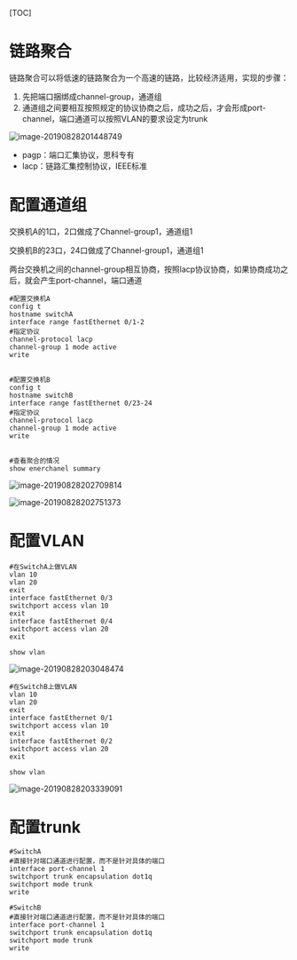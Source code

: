 [TOC]

# 链路聚合

链路聚合可以将低速的链路聚合为一个高速的链路，比较经济适用，实现的步骤：

1. 先把端口捆绑成channel-group，通道组
2. 通道组之间要相互按照规定的协议协商之后，成功之后，才会形成port-channel，端口通道可以按照VLAN的要求设定为trunk

![image-20190828201448749](/Users/chenyansong/Documents/note/images/computeNetwork/image-20190828201448749.png)



* pagp：端口汇集协议，思科专有
* lacp：链路汇集控制协议，IEEE标准

# 配置通道组

交换机A的1口，2口做成了Channel-group1，通道组1

交换机B的23口，24口做成了Channel-group1，通道组1

两台交换机之间的channel-group相互协商，按照lacp协议协商，如果协商成功之后，就会产生port-channel，端口通道

```shell
#配置交换机A
config t
hostname switchA
interface range fastEthernet 0/1-2
#指定协议
channel-protocol lacp 
channel-group 1 mode active
write


#配置交换机B
config t
hostname switchB
interface range fastEthernet 0/23-24
#指定协议
channel-protocol lacp 
channel-group 1 mode active
write


#查看聚合的情况
show enerchanel summary
```

![image-20190828202709814](/Users/chenyansong/Documents/note/images/computeNetwork/image-20190828202709814.png)

![image-20190828202751373](/Users/chenyansong/Documents/note/images/computeNetwork/image-20190828202751373.png)



# 配置VLAN

```shell
#在SwitchA上做VLAN
vlan 10
vlan 20
exit
interface fastEthernet 0/3
switchport access vlan 10
exit
interface fastEthernet 0/4
switchport access vlan 20
exit

show vlan
```

![image-20190828203048474](/Users/chenyansong/Documents/note/images/computeNetwork/image-20190828203048474.png)

```shell
#在SwitchB上做VLAN
vlan 10
vlan 20
exit
interface fastEthernet 0/1
switchport access vlan 10
exit
interface fastEthernet 0/2
switchport access vlan 20
exit

show vlan
```

![image-20190828203339091](/Users/chenyansong/Documents/note/images/computeNetwork/image-20190828203339091.png)



# 配置trunk

```shell
#SwitchA
#直接针对端口通道进行配置，而不是针对具体的端口
interface port-channel 1
switchport trunk encapsulation dot1q
switchport mode trunk
write

#SwitchB
#直接针对端口通道进行配置，而不是针对具体的端口
interface port-channel 1
switchport trunk encapsulation dot1q
switchport mode trunk
write

```




